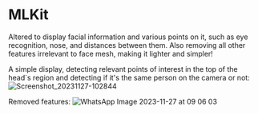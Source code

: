 # MLKit 
Altered to display facial information and various points on it, such as eye recognition, nose, and distances between them.
Also removing all other features irrelevant to face mesh, making it lighter and simpler!

A simple display, detecting relevant points of interest in the top of the head`s region and detecting if it's the same person on the camera or not:
![Screenshot_20231127-102844](https://github.com/dianaaugusta/mlkit_debug_face/assets/79462403/ae38fc96-2ded-4dce-818c-7e80b22fd5e3)

Removed features: 
![WhatsApp Image 2023-11-27 at 09 06 03](https://github.com/dianaaugusta/mlkit_debug_face/assets/79462403/920561bc-4d21-4f27-91cb-88755fd90958)

